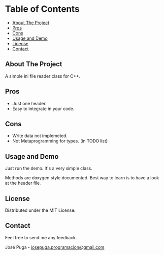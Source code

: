 # Table of Contents

- [About The Project](#about-the-project)
- [Pros](#pros)
- [Cons](#cons)
- [Usage and Demo](#usage-and-demo)
- [License](#license)
- [Contact](#contact)

## About The Project

A simple ini file reader class for C++.

## Pros

- Just one header.
- Easy to integrate in your code.

## Cons

- Write data not implemeted.
- Not Metaprogramming for types. (in TODO list)

## Usage and Demo

Just run the demo. It's a very simple class.

Methods are doxygen style documented. Best way to learn is to have a look at the header file.

## License

Distributed under the MIT License.

## Contact

Feel free to send me any feedback.

José Puga - josepuga.programacion@gmail.com
